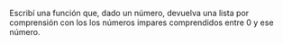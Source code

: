 Escribí una función que, dado un número, devuelva una lista por comprensión con los los números impares comprendidos entre 0 y ese número.